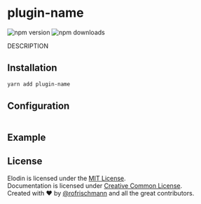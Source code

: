 # plugin-name

<img alt="npm version" src="https://badge.fury.io/js/plugin-name.svg">
<img alt="npm downloads" src="https://img.shields.io/npm/dm/plugin-name.svg">

DESCRIPTION

## Installation
```sh
yarn add plugin-name
```

## Configuration
```javascript
```

## Example

## License
Elodin is licensed under the [MIT License](http://opensource.org/licenses/MIT).<br>
Documentation is licensed under [Creative Common License](http://creativecommons.org/licenses/by/4.0/).<br>
Created with ♥ by [@rofrischmann](http://rofrischmann.de) and all the great contributors.
